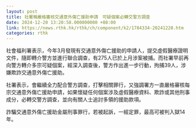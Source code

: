 ```yaml
---
layout: post
title: 社署稱嚴格審核交通意外傷亡援助申請　可疑個案必轉交警方調查
date: 2024-12-20 13:20:58.000000000 +08:00
link: https://news.rthk.hk/rthk/ch/component/k2/1784334-20241220.htm
categories: rthk
---
```


社會福利署表示，今年3月發現有交通意外傷亡援助的申請人，提交虛假醫療證明文件，隨即轉介警方並進行聯合調查，有275人已於上月涉案被捕。而社署早前再向警方轉介多宗可疑個案，經深入調查後，警方作出進一步行動，拘捕39人，涉嫌欺詐交通意外傷亡援助。

社署表示，會繼續全力配合警方調查，打擊相關罪行，又強調署方一直嚴格審核每宗交通意外傷亡援助申請，如果懷疑任何個案涉及虛假醫療資料、欺詐或其他刑事成分，必轉交警方調查，並向有關人士追討多領的援助款項。

詐騙交通意外傷亡援助金屬刑事罪行，若被起訴，一經定罪，最高可被判入獄14年。
